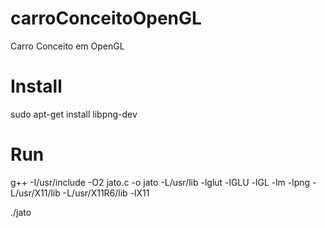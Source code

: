 # carroConceitoOpenGL
Carro Conceito em OpenGL

# Install
sudo apt-get install libpng-dev

# Run
g++ -I/usr/include -O2 jato.c -o jato -L/usr/lib -lglut -lGLU -lGL -lm -lpng -L/usr/X11/lib -L/usr/X11R6/lib -lX11

./jato
